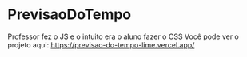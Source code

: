 # PrevisaoDoTempo

Professor fez o JS e o intuito era o aluno fazer o CSS
Você pode ver o projeto aqui: https://previsao-do-tempo-lime.vercel.app/
